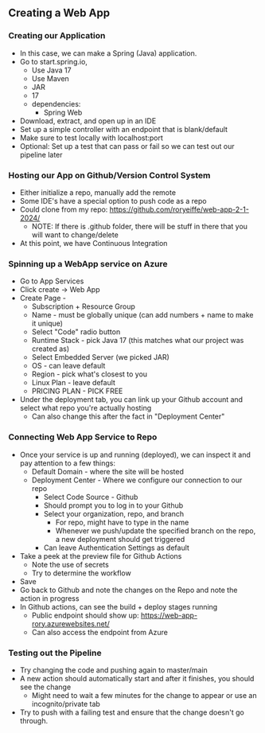 ## Creating a Web App
### Creating our Application
- In this case, we can make a Spring (Java) application. 
- Go to start.spring.io, 
  - Use Java 17
  - Use Maven
  - JAR
  - 17
  - dependencies:
    - Spring Web
- Download, extract, and open up in an IDE
- Set up a simple controller with an endpoint that is blank/default
- Make sure to test locally with localhost:port
- Optional: Set up a test that can pass or fail so we can test out our pipeline later

### Hosting our App on Github/Version Control System
- Either initialize a repo, manually add the remote
- Some IDE's have a special option to push code as a repo
- Could clone from my repo: https://github.com/roryeiffe/web-app-2-1-2024/ 
  - NOTE: If there is .github folder, there will be stuff in there that you will want to change/delete
- At this point, we have Continuous Integration

### Spinning up a WebApp service on Azure
- Go to App Services
- Click create -> Web App
- Create Page - 
  - Subscription + Resource Group
  - Name - must be globally unique (can add numbers + name to make it unique)
  - Select "Code" radio button
  - Runtime Stack - pick Java 17 (this matches what our project was created as)
  - Select Embedded Server (we picked JAR)
  - OS - can leave default
  - Region - pick what's closest to you
  - Linux Plan - leave default
  - PRICING PLAN - PICK FREE
- Under the deployment tab, you can link up your Github account and select what repo you're actually hosting
  - Can also change this after the fact in "Deployment Center"

### Connecting Web App Service to Repo
- Once your service is up and running (deployed), we can inspect it and pay attention to a few things:
  - Default Domain - where the site will be hosted
  - Deployment Center - Where we configure our connection to our repo
    - Select Code Source - Github
    - Should prompt you to log in to your Github
    - Select your organization, repo, and branch
      - For repo, might have to type in the name
      - Whenever we push/update the specified branch on the repo, a new deployment should get triggered
    - Can leave Authentication Settings as default
- Take a peek at the preview file for Github Actions
  - Note the use of secrets
  - Try to determine the workflow
- Save
- Go back to Github and note the changes on the Repo and note the action in progress
- In Github actions, can see the build + deploy stages running
  - Public endpoint should show up: https://web-app-rory.azurewebsites.net/ 
  - Can also access the endpoint from Azure

### Testing out the Pipeline
- Try changing the code and pushing again to master/main
- A new action should automatically start and after it finishes, you should see the change
  - Might need to wait a few minutes for the change to appear or use an incognito/private tab
- Try to push with a failing test and ensure that the change doesn't go through.